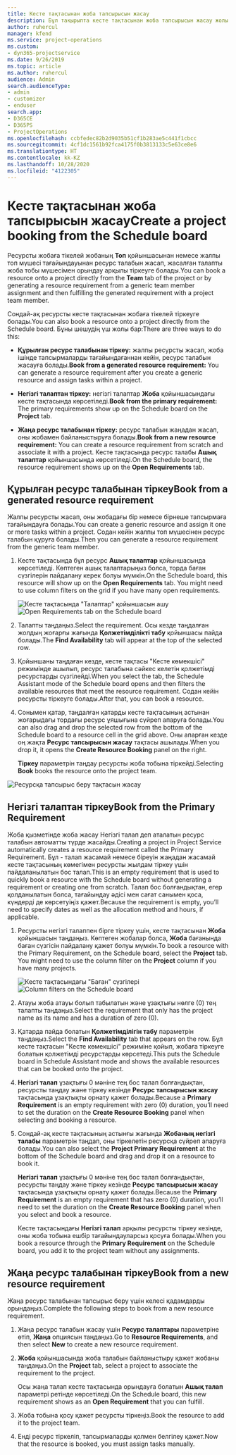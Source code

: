 ```yaml
---
title: Кесте тақтасынан жоба тапсырысын жасау
description: Бұл тақырыпта кесте тақтасынан жоба тапсырысын жасау жолы туралы ақпарат берілген.
author: ruhercul
manager: kfend
ms.service: project-operations
ms.custom:
- dyn365-projectservice
ms.date: 9/26/2019
ms.topic: article
ms.author: ruhercul
audience: Admin
search.audienceType:
- admin
- customizer
- enduser
search.app:
- D365CE
- D365PS
- ProjectOperations
ms.openlocfilehash: ccbfedec82b2d9035b51cf1b283ae5c441f1cbcc
ms.sourcegitcommit: 4cf1dc1561b92fca4175f0b3813133c5e63ce8e6
ms.translationtype: HT
ms.contentlocale: kk-KZ
ms.lasthandoff: 10/28/2020
ms.locfileid: "4122305"
---
```

# <a name="create-a-project-booking-from-the-schedule-board"></a><span data-ttu-id="e0b09-103">Кесте тақтасынан жоба тапсырысын жасау</span><span class="sxs-lookup"><span data-stu-id="e0b09-103">Create a project booking from the Schedule board</span></span>

<span data-ttu-id="e0b09-104">Ресурсты жобаға тікелей жобаның **Топ** қойыншасынан немесе жалпы топ мүшесі тағайындауынан ресурс талабын жасап, жасалған талапты жоба тобы мүшесімен орындау арқылы тіркеуге болады.</span><span class="sxs-lookup"><span data-stu-id="e0b09-104">You can book a resource onto a project directly from the **Team** tab of the project or by generating a resource requirement from a generic team member assignment and then fulfilling the generated requirement with a project team member.</span></span>

<span data-ttu-id="e0b09-105">Сондай-ақ ресурсты кесте тақтасынан жобаға тікелей тіркеуге болады.</span><span class="sxs-lookup"><span data-stu-id="e0b09-105">You can also book a resource onto a project directly from the Schedule board.</span></span> <span data-ttu-id="e0b09-106">Бұны шешудің үш жолы бар:</span><span class="sxs-lookup"><span data-stu-id="e0b09-106">There are three ways to do this:</span></span>

- <span data-ttu-id="e0b09-107">**Құрылған ресурс талабынан тіркеу:** жалпы ресурсты жасап, жоба ішінде тапсырмаларды тағайындағаннан кейін, ресурс талабын жасауға болады.</span><span class="sxs-lookup"><span data-stu-id="e0b09-107">**Book from a generated resource requirement:** You can generate a resource requirement after you create a generic resource and assign tasks within a project.</span></span>

- <span data-ttu-id="e0b09-108">**Негізгі талаптан тіркеу:** негізгі талаптар **Жоба** қойыншасындағы кесте тақтасында көрсетіледі.</span><span class="sxs-lookup"><span data-stu-id="e0b09-108">**Book from the primary requirement:** The primary requirements show up on the Schedule board on the **Project** tab.</span></span> 

- <span data-ttu-id="e0b09-109">**Жаңа ресурс талабынан тіркеу:** ресурс талабын жаңадан жасап, оны жобамен байланыстыруға болады.</span><span class="sxs-lookup"><span data-stu-id="e0b09-109">**Book from a new resource requirement:** You can create a resource requirement from scratch and associate it with a project.</span></span> <span data-ttu-id="e0b09-110">Кесте тақтасында ресурс талабы **Ашық талаптар** қойыншасында көрсетіледі.</span><span class="sxs-lookup"><span data-stu-id="e0b09-110">On the Schedule board, the resource requirement shows up on the **Open Requirements** tab.</span></span>

## <a name="book-from-a-generated-resource-requirement"></a><span data-ttu-id="e0b09-111">Құрылған ресурс талабынан тіркеу</span><span class="sxs-lookup"><span data-stu-id="e0b09-111">Book from a generated resource requirement</span></span>

<span data-ttu-id="e0b09-112">Жалпы ресурсты жасап, оны жобадағы бір немесе бірнеше тапсырмаға тағайындауға болады.</span><span class="sxs-lookup"><span data-stu-id="e0b09-112">You can create a generic resource and assign it one or more tasks within a project.</span></span> <span data-ttu-id="e0b09-113">Содан кейін жалпы топ мүшесінен ресурс талабын құруға болады.</span><span class="sxs-lookup"><span data-stu-id="e0b09-113">Then you can generate a resource requirement from the generic team member.</span></span> 

1.  <span data-ttu-id="e0b09-114">Кесте тақтасында бұл ресурс **Ашық талаптар** қойыншасында көрсетіледі. Көптеген ашық талаптарыңыз болса, торда баған сүзгілерін пайдалану керек болуы мүмкін.</span><span class="sxs-lookup"><span data-stu-id="e0b09-114">On the Schedule board, this resource will show up on the **Open Requirements** tab. You might need to use column filters on the grid if you have many open requirements.</span></span> 

    <span data-ttu-id="e0b09-115">![Кесте тақтасында "Талаптар" қойыншасын ашу](media/FAQ-Project-Booking-Schedule-Board-1.png "Тапсырыстар мен тағайындаулар кестесі скриншоты")</span><span class="sxs-lookup"><span data-stu-id="e0b09-115">![Open Requirements tab on the Schedule board](media/FAQ-Project-Booking-Schedule-Board-1.png "Screenshot of bookings and assignments table")</span></span>

2. <span data-ttu-id="e0b09-116">Талапты таңдаңыз.</span><span class="sxs-lookup"><span data-stu-id="e0b09-116">Select the requirement.</span></span> <span data-ttu-id="e0b09-117">Осы кезде таңдалған жолдың жоғарғы жағында **Қолжетімділікті табу** қойыншасы пайда болады.</span><span class="sxs-lookup"><span data-stu-id="e0b09-117">The **Find Availability** tab will appear at the top of the selected row.</span></span>
 
3. <span data-ttu-id="e0b09-118">Қойыншаны таңдаған кезде, кесте тақтасы "Кесте көмекшісі" режимінде ашылып, ресурс талабына сәйкес келетін қолжетімді ресурстарды сүзгілейді.</span><span class="sxs-lookup"><span data-stu-id="e0b09-118">When you select the tab, the Schedule Assistant mode of the Schedule board opens and then filters the available resources that meet the resource requirement.</span></span> <span data-ttu-id="e0b09-119">Содан кейін ресурсты тіркеуге болады.</span><span class="sxs-lookup"><span data-stu-id="e0b09-119">After that, you can book a resource.</span></span>

4. <span data-ttu-id="e0b09-120">Сонымен қатар, таңдалған қатарды кесте тақтасының астынан жоғарыдағы тордағы ресурс ұяшығына сүйреп апаруға болады.</span><span class="sxs-lookup"><span data-stu-id="e0b09-120">You can also drag and drop the selected row from the bottom of the Schedule board to a resource cell in the grid above.</span></span> <span data-ttu-id="e0b09-121">Оны апарған кезде оң жақта **Ресурс тапсырысын жасау** тақтасы ашылады.</span><span class="sxs-lookup"><span data-stu-id="e0b09-121">When you drop it, it opens the **Create Resource Booking** panel on the right.</span></span>

    <span data-ttu-id="e0b09-122">**Тіркеу** параметрін таңдау ресурсты жоба тобына тіркейді.</span><span class="sxs-lookup"><span data-stu-id="e0b09-122">Selecting **Book** books the resource onto the project team.</span></span>

![Ресурсқа тапсырыс беру тақтасын жасау](media/FAQ-Project-Booking-Schedule-Board-6.png "")
 

## <a name="book-from-the-primary-requirement"></a><span data-ttu-id="e0b09-124">Негізгі талаптан тіркеу</span><span class="sxs-lookup"><span data-stu-id="e0b09-124">Book from the Primary Requirement</span></span>

<span data-ttu-id="e0b09-125">Жоба қызметінде жоба жасау Негізгі талап деп аталатын ресурс талабын автоматты түрде жасайды.</span><span class="sxs-lookup"><span data-stu-id="e0b09-125">Creating a project in Project Service automatically creates a resource requirement called the Primary Requirement.</span></span> <span data-ttu-id="e0b09-126">Бұл - талап жасамай немесе біреуін жаңадан жасамай кесте тақтасының көмегімен ресурсты жылдам тіркеу үшін пайдаланылатын бос талап.</span><span class="sxs-lookup"><span data-stu-id="e0b09-126">This is an empty requirement that is used to quickly book a resource with the Schedule board without generating a requirement or creating one from scratch.</span></span> <span data-ttu-id="e0b09-127">Талап бос болғандықтан, егер қолданылатын болса, тағайындау әдісі мен сағат санымен қоса, күндерді де көрсетуіңіз қажет.</span><span class="sxs-lookup"><span data-stu-id="e0b09-127">Because the requirement is empty, you’ll need to specify dates as well as the allocation method and hours, if applicable.</span></span> 

1. <span data-ttu-id="e0b09-128">Ресурсты негізгі талаппен бірге тіркеу үшін, кесте тақтасынан **Жоба** қойыншасын таңдаңыз. Көптеген жобалар болса, **Жоба** бағанында баған сүзгісін пайдалану қажет болуы мүмкін.</span><span class="sxs-lookup"><span data-stu-id="e0b09-128">To book a resource with the Primary Requirement, on the Schedule board, select the **Project** tab. You might need to use the column filter on the **Project** column if you have many projects.</span></span>

   <span data-ttu-id="e0b09-129">![Кесте тақтасындағы "Баған" сүзгілері](media/FAQ-Project-Booking-Schedule-Board-2.png "Тапсырыстар мен тағайындаулар кестесі скриншоты")</span><span class="sxs-lookup"><span data-stu-id="e0b09-129">![Column filters on the Schedule board](media/FAQ-Project-Booking-Schedule-Board-2.png "Screenshot of bookings and assignments table")</span></span>

2. <span data-ttu-id="e0b09-130">Атауы жоба атауы болып табылатын және ұзақтығы нөлге (0) тең талапты таңдаңыз.</span><span class="sxs-lookup"><span data-stu-id="e0b09-130">Select the requirement that only has the project name as its name and has a duration of zero (0).</span></span>

3. <span data-ttu-id="e0b09-131">Қатарда пайда болатын **Қолжетімділігін табу** параметрін таңдаңыз.</span><span class="sxs-lookup"><span data-stu-id="e0b09-131">Select the **Find Availability** tab that appears on the row.</span></span> <span data-ttu-id="e0b09-132">Бұл кесте тақтасын "Кесте көмекшісі" режиміне қойып, жобаға тіркеуге болатын қолжетімді ресурстарды көрсетеді.</span><span class="sxs-lookup"><span data-stu-id="e0b09-132">This puts the Schedule board in Schedule Assistant mode and shows the available resources that can be booked onto the project.</span></span>

4. <span data-ttu-id="e0b09-133">**Негізгі талап** ұзақтығы 0 мәніне тең бос талап болғандықтан, ресурсты таңдау және тіркеу кезінде **Ресурс тапсырысын жасау** тақтасында ұзақтықты орнату қажет болады.</span><span class="sxs-lookup"><span data-stu-id="e0b09-133">Because a **Primary Requirement** is an empty requirement with zero (0) duration, you’ll need to set the duration on the **Create Resource Booking** panel when selecting and booking a resource.</span></span>

5. <span data-ttu-id="e0b09-134">Сондай-ақ кесте тақтасының астынғы жағында **Жобаның негізгі талабы** параметрін таңдап, оны тіркелетін ресурсқа сүйреп апаруға болады.</span><span class="sxs-lookup"><span data-stu-id="e0b09-134">You can also select the **Project Primary Requirement** at the bottom of the Schedule board and drag and drop it on a resource to book it.</span></span>
 
    <span data-ttu-id="e0b09-135">**Негізгі талап** ұзақтығы 0 мәніне тең бос талап болғандықтан, ресурсты таңдау және тіркеу кезінде **Ресурс тапсырысын жасау** тақтасында ұзақтықты орнату қажет болады.</span><span class="sxs-lookup"><span data-stu-id="e0b09-135">Because the **Primary Requirement** is an empty requirement that has zero (0) duration, you’ll need to set the duration on the **Create Resource Booking** panel when you select and book a resource.</span></span>
 
    <span data-ttu-id="e0b09-136">Кесте тақтасындағы **Негізгі талап** арқылы ресурсты тіркеу кезінде, оны жоба тобына ешбір тағайындауларсыз қосуға болады.</span><span class="sxs-lookup"><span data-stu-id="e0b09-136">When you book a resource through the **Primary Requirement** on the Schedule board, you add it to the project team without any assignments.</span></span>
 
## <a name="book-from-a-new-resource-requirement"></a><span data-ttu-id="e0b09-137">Жаңа ресурс талабынан тіркеу</span><span class="sxs-lookup"><span data-stu-id="e0b09-137">Book from a new resource requirement</span></span>
<span data-ttu-id="e0b09-138">Жаңа ресурс талабынан тапсырыс беру үшін келесі қадамдарды орындаңыз.</span><span class="sxs-lookup"><span data-stu-id="e0b09-138">Complete the following steps to book from a new resource requirement.</span></span> 

1. <span data-ttu-id="e0b09-139">Жаңа ресурс талабын жасау үшін **Ресурс талаптары** параметріне өтіп, **Жаңа** опциясын таңдаңыз.</span><span class="sxs-lookup"><span data-stu-id="e0b09-139">Go to **Resource Requirements**, and then select **New** to create a new resource requirement.</span></span>

2. <span data-ttu-id="e0b09-140">**Жоба** қойыншасында жоба талабын байланыстыру қажет жобаны таңдаңыз.</span><span class="sxs-lookup"><span data-stu-id="e0b09-140">On the **Project** tab, select a project to associate the requirement to the project.</span></span>
 
    <span data-ttu-id="e0b09-141">Осы жаңа талап кесте тақтасында орындауға болатын **Ашық талап** параметрі ретінде көрсетіледі.</span><span class="sxs-lookup"><span data-stu-id="e0b09-141">On the Schedule board, this new requirement shows as an **Open Requirement** that you can fulfill.</span></span>

3. <span data-ttu-id="e0b09-142">Жоба тобына қосу қажет ресурсты тіркеңіз.</span><span class="sxs-lookup"><span data-stu-id="e0b09-142">Book the resource to add it to the project team.</span></span>

4. <span data-ttu-id="e0b09-143">Енді ресурс тіркеліп, тапсырмаларды қолмен белгілеу қажет.</span><span class="sxs-lookup"><span data-stu-id="e0b09-143">Now that the resource is booked, you must assign tasks manually.</span></span>

